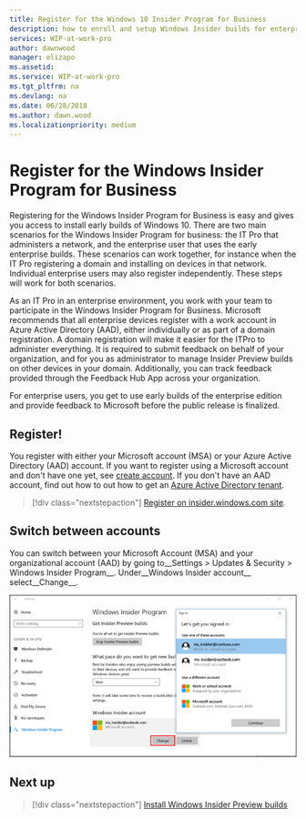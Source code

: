 ```yaml
---
title: Register for the Windows 10 Insider Program for Business
description: how to enroll and setup Windows Insider builds for enterprise client devices.
services: WIP-at-work-pro
author: dawnwood
manager: elizapo
ms.assetid: 
ms.service: WIP-at-work-pro
ms.tgt_pltfrm: na
ms.devlang: na
ms.date: 06/28/2018
ms.author: dawn.wood
ms.localizationpriority: medium
---
```


# Register for the Windows Insider Program for Business
Registering for the Windows Insider Program for Business is easy and gives you access to install early builds of Windows 10. There are two main scenarios for the Windows Insider Program for business: the IT Pro that administers a network, and the enterprise user that uses the early enterprise builds. These scenarios can work together, for instance when the IT Pro registering a domain and installing on devices in that network. Individual enterprise users may also register independently. These steps will work for both scenarios. 

As an IT Pro in an enterprise environment, you work with your team to participate in the Windows Insider Program for Business. Microsoft recommends that all enterprise devices register with a work account in Azure Active Directory (AAD), either individually or as part of a domain registration. A domain registration will make it easier for the ITPro to administer everything. It is required to submit feedback on behalf of your organization, and for you as administrator to manage Insider Preview builds on other devices in your domain. Additionally, you can track feedback provided through the Feedback Hub App across your organization.

For enterprise users, you get to use early builds of the enterprise edition and provide feedback to Microsoft before the public release is finalized. 

## Register!
You register with either your Microsoft account (MSA) or your Azure Active Directory (AAD) account. If you want to register using a Microsoft account and don't have one yet, see [create account](https://signup.live.com/). If you don't have an AAD account, find out how to out how to get an [Azure Active Directory tenant](https://docs.microsoft.com/azure/active-directory/develop/active-directory-howto-tenant). 

> [!div class="nextstepaction"]
> [Register on insider.windows.com site](https://insider.windows.com/en-us/register/). 

## Switch between accounts
You can switch between your Microsoft Account (MSA) and your organizational account (AAD) by going to__Settings > Updates & Security > Windows Insider Program__. Under__Windows Insider account__ select__Change__.

![alt text](images/waas-wipfb-change-user.png "switch between accounts")

## Next up
> [!div class="nextstepaction"]
> [Install Windows Insider Preview builds](wip-4-biz-install.md)




